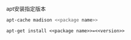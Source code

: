 
apt安装指定版本

```sh
apt-cache madison <<package name>>
```

```
apt-get install <<package name>>=<<version>>
```



































































































